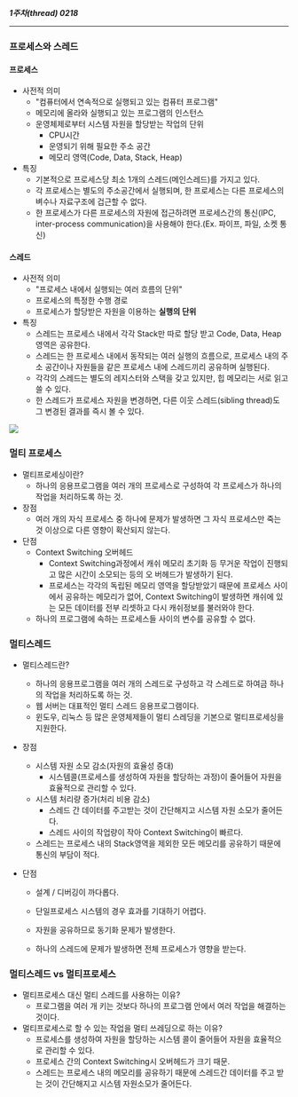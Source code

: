 *<b>1주차(thread) 0218</b>*

---



### 프로세스와 스레드

#### 프로세스

* 사전적 의미
  * "컴퓨터에서 연속적으로 실행되고 있는 컴퓨터 프로그램"
  * 메모리에 올라와 실행되고 있는 프로그램의 인스턴스
  * 운영체제로부터 시스템 자원을 할당받는 작업의 단위
    * CPU시간
    * 운영되기 위해 필요한 주소 공간
    * 메모리 영역(Code, Data, Stack, Heap)
* 특징
  * 기본적으로 프로세스당 최소 1개의 스레드(메인스레드)를 가지고 있다.
  * 각 프로세스는 별도의 주소공간에서 실행되며, 한 프로세스는 다른 프로세스의 벼수나 자료구조에 겁근할 수 없다.
  * 한 프로세스가 다른 프로세스의 자원에 접근하려면 프로세스간의 통신(IPC, inter-process communication)을 사용해야 한다.(Ex. 파이프, 파일, 소켓 통신)



#### 스레드

- 사전적 의미
  - "프로세스 내에서 실행되는 여러 흐름의 단위"
  - 프로세스의 특정한 수행 경로
  - 프로세스가 할당받은 자원을 이용하는 <b>실행의 단위</b>
- 특징
  - 스레드는 프로세스 내에서 각각 Stack만 따로 할당 받고 Code, Data, Heap 영역은 공유한다.
  - 스레드는 한 프로세스 내에서 동작되는 여러 실행의 흐름으로, 프로세스 내의 주소 공간이나 자원들을 같은 프로세스 내에 스레드끼리 공유하며 실행된다.
  - 각각의 스레드는 별도의 레지스터와 스택을 갖고 있지만, 힙 메모리는 서로 읽고 쓸 수 있다.
  - 한 스레드가 프로세스 자원을 변경하면, 다른 이웃 스레드(sibling thread)도 그 변경된 결과를 즉시 볼 수 있다.

<img src="https://techdifferences.com/wp-content/uploads/2016/07/process-and-thread1.jpg">

### 멀티 프로세스

* 멀티프로세싱이란?
  * 하나의 응용프로그램을 여러 개의 프로세스로 구성하여 각 프로세스가 하나의 작업을 처리하도록 하는 것.
* 장점 
  * 여러 개의 자식 프로세스 중 하나에 문제가 발생하면 그 자식 프로세스만 죽는 것 이상으로 다른 영향이 확산되지 않는다.
* 단점
  * Context Switching 오버헤드
    * Context Switching과정에서 캐쉬 메모리 초기화 등 무거운 작업이 진행되고 많은 시간이 소모되는 등의 오 버헤드가 발생하기 된다.
    * 프로세스는 각각의 독립된 메모리 영역을 할당받았기 때문에 프로세스 사이에서 공유하는 메모리가 없어, Context Switching이 발생하면 캐쉬에 있는 모든 데이터를 전부 리셋하고 다시 캐쉬정보를 불러와야 한다.
  * 하나의 프로그램에 속하는 프로세스들 사이의 변수를 공유할 수 없다.



### 멀티스레드

* 멀티스레드란?

  * 하나의 응용프로그램을 여러 개의 스레드로 구성하고 각 스레드로 하여금 하나의 작업을 처리하도록 하는 것.
  * 웹 서버는 대표적인 멀티 스레드 응용프로그램이다.
  * 윈도우, 리눅스 등 많은 운영체제들이 멀티 스레딩을 기본으로 멀티프로세싱을 지원한다.

* 장점

  * 시스템 자원 소모 감소(자원의 효율성 증대)
    - 시스템콜(프로세스를 생성하여 자원을 할당하는 과정)이 줄어들어 자원을 효율적으로 관리할 수 있다.
  * 시스템 처리량 증가(처리 비용 감소)
    - 스레드 간 데이터를 주고받는 것이 간단해지고 시스템 자원 소모가 줄어든다.
    - 스레드 사이의 작업량이 작아 Context Switching이 빠르다.
  * 스레드는 프로세스 내의 Stack영역을 제외한 모든 메모리를 공유하기 때문에 통신의 부담이 적다.

* 단점

  - 설계 / 디버깅이 까다롭다.

  - 단일프로세스 시스템의 경우 효과를 기대하기 어렵다.

  - 자원을 공유하므로 동기화 문제가 발생한다.

  - 하나의 스레드에 문제가 발생하면 전체 프로세스가 영향을 받는다.


### 멀티스레드 vs 멀티프로세스

- 멀티프로세스 대신 멀티 스레드를 사용하는 이유?
  - 프로그램을 여러 개 키는 것보다 하나의 프로그램 안에서 여러 작업을 해결하는 것이다.
- 멀티프로세스로 할 수 있는 작업을 멀티 쓰레딩으로 하는 이유?
  - 프로세스를 생성하여 자원을 할당하는 시스템 콜이 줄어들어 자원을 효율적으로 관리할 수 있다.
  - 프로세스 간의 Context Switching시 오버헤드가 크기 때문.
  - 스레드는 프로세스 내의 메모리를 공유하기 때문에 스레드간 데이터를 주고 받는 것이 간단해지고 시스템 자원소모가 줄어든다.